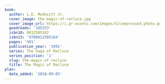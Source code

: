 ```yaml
---
book:
  author: L.E. Modesitt Jr.
  cover_image: the-magic-of-recluce.jpg
  cover_image_url: https://i.gr-assets.com/images/S/compressed.photo.goodreads.com/books/1386922249l/185253.jpg
  goodreads: '185253'
  isbn10: 0812505182
  isbn13: '9780812505184'
  pages: '501'
  publication_year: '1991'
  series: The Saga of Recluce
  series_position: '1'
  slug: the-magic-of-recluce
  title: The Magic of Recluce
plan:
  date_added: '2018-09-03'
---
```

